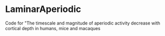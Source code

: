 # LaminarAperiodic
 Code for "The timescale and magnitude of aperiodic activity decrease with cortical depth in humans, mice and macaques
